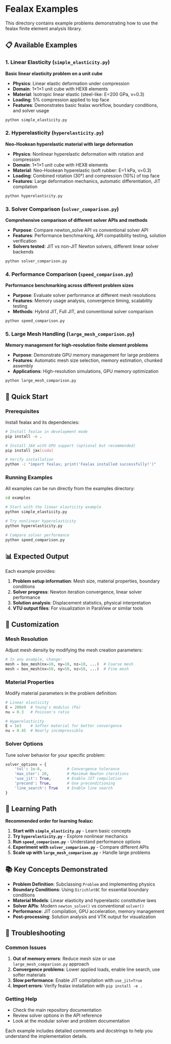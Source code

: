 # Fealax Examples

This directory contains example problems demonstrating how to use the fealax finite element analysis library.

## 📋 Available Examples

### 1. Linear Elasticity (`simple_elasticity.py`)

**Basic linear elasticity problem on a unit cube**

- **Physics**: Linear elastic deformation under compression
- **Domain**: 1×1×1 unit cube with HEX8 elements
- **Material**: Isotropic linear elastic (steel-like: E=200 GPa, ν=0.3)
- **Loading**: 5% compression applied to top face
- **Features**: Demonstrates basic fealax workflow, boundary conditions, and solver usage

```bash
python simple_elasticity.py
```

### 2. Hyperelasticity (`hyperelasticity.py`)

**Neo-Hookean hyperelastic material with large deformation**

- **Physics**: Nonlinear hyperelastic deformation with rotation and compression
- **Domain**: 1×1×1 unit cube with HEX8 elements  
- **Material**: Neo-Hookean hyperelastic (soft rubber: E=1 kPa, ν=0.3)
- **Loading**: Combined rotation (30°) and compression (10%) of top face
- **Features**: Large deformation mechanics, automatic differentiation, JIT compilation

```bash
python hyperelasticity.py
```

### 3. Solver Comparison (`solver_comparison.py`)

**Comprehensive comparison of different solver APIs and methods**

- **Purpose**: Compare newton_solve API vs conventional solver API
- **Features**: Performance benchmarking, API compatibility testing, solution verification
- **Solvers tested**: JIT vs non-JIT Newton solvers, different linear solver backends

```bash
python solver_comparison.py
```

### 4. Performance Comparison (`speed_comparison.py`)

**Performance benchmarking across different problem sizes**

- **Purpose**: Evaluate solver performance at different mesh resolutions
- **Features**: Memory usage analysis, convergence timing, scalability testing
- **Methods**: Hybrid JIT, Full JIT, and conventional solver comparison

```bash
python speed_comparison.py
```

### 5. Large Mesh Handling (`large_mesh_comparison.py`)

**Memory management for high-resolution finite element problems**

- **Purpose**: Demonstrate GPU memory management for large problems
- **Features**: Automatic mesh size selection, memory estimation, chunked assembly
- **Applications**: High-resolution simulations, GPU memory optimization

```bash
python large_mesh_comparison.py
```

## 🚀 Quick Start

### Prerequisites

Install fealax and its dependencies:

```bash
# Install fealax in development mode
pip install -e .

# Install JAX with GPU support (optional but recommended)
pip install jax[cuda]

# Verify installation
python -c "import fealax; print('Fealax installed successfully!')"
```

### Running Examples

All examples can be run directly from the examples directory:

```bash
cd examples

# Start with the linear elasticity example
python simple_elasticity.py

# Try nonlinear hyperelasticity
python hyperelasticity.py

# Compare solver performance
python speed_comparison.py
```

## 📊 Expected Output

Each example provides:

1. **Problem setup information**: Mesh size, material properties, boundary conditions
2. **Solver progress**: Newton iteration convergence, linear solver performance
3. **Solution analysis**: Displacement statistics, physical interpretation
4. **VTU output files**: For visualization in ParaView or similar tools

## 🔧 Customization

### Mesh Resolution

Adjust mesh density by modifying the mesh creation parameters:

```python
# In any example, change:
mesh = box_mesh(nx=10, ny=10, nz=10, ...)  # Coarse mesh
mesh = box_mesh(nx=50, ny=50, nz=50, ...)  # Fine mesh
```

### Material Properties

Modify material parameters in the problem definition:

```python
# Linear elasticity
E = 200e9  # Young's modulus (Pa)
nu = 0.3   # Poisson's ratio

# Hyperelasticity  
E = 1e3    # Softer material for better convergence
nu = 0.45  # Nearly incompressible
```

### Solver Options

Tune solver behavior for your specific problem:

```python
solver_options = {
    'tol': 1e-6,           # Convergence tolerance
    'max_iter': 20,        # Maximum Newton iterations
    'use_jit': True,       # Enable JIT compilation
    'precond': True,       # Use preconditioning
    'line_search': True    # Enable line search
}
```

## 🎯 Learning Path

**Recommended order for learning fealax:**

1. **Start with `simple_elasticity.py`** - Learn basic concepts
2. **Try `hyperelasticity.py`** - Explore nonlinear mechanics
3. **Run `speed_comparison.py`** - Understand performance options
4. **Experiment with `solver_comparison.py`** - Compare different APIs
5. **Scale up with `large_mesh_comparison.py`** - Handle large problems

## 📚 Key Concepts Demonstrated

- **Problem Definition**: Subclassing `Problem` and implementing physics
- **Boundary Conditions**: Using `DirichletBC` for essential boundary conditions
- **Material Models**: Linear elasticity and hyperelastic constitutive laws
- **Solver APIs**: Modern `newton_solve()` vs conventional `solver()` 
- **Performance**: JIT compilation, GPU acceleration, memory management
- **Post-processing**: Solution analysis and VTK output for visualization

## 🐛 Troubleshooting

### Common Issues

1. **Out of memory errors**: Reduce mesh size or use `large_mesh_comparison.py` approach
2. **Convergence problems**: Lower applied loads, enable line search, use softer materials
3. **Slow performance**: Enable JIT compilation with `use_jit=True`
4. **Import errors**: Verify fealax installation with `pip install -e .`

### Getting Help

- Check the main repository documentation
- Review solver options in the API reference
- Look at the modular solver and problem documentation

Each example includes detailed comments and docstrings to help you understand the implementation details.